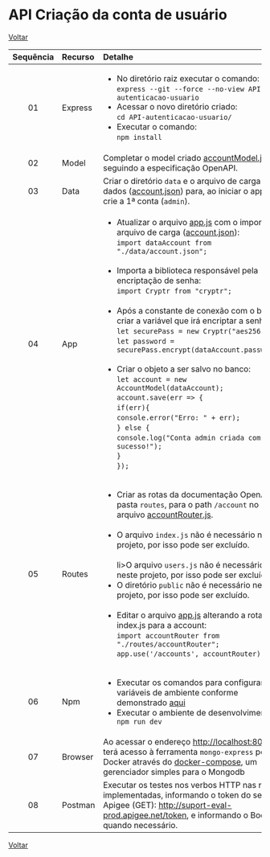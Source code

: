 <!-- markdownlint-disable MD033 -->
# API Criação da conta de usuário

[Voltar](conteudo2.md)

|Sequência|Recurso|Detalhe|
|:--:|:--|:--|
|01|Express|<ul><li>No diretório raiz executar o comando:<br />`express --git --force --no-view API-autenticacao-usuario`</li><li>Acessar o novo diretório criado:<br />`cd API-autenticacao-usuario/`</li><li>Executar o comando:<br />`npm install`</li></ul>|
|02|Model|Completar o model criado [accountModel.js](../project-children-progress/API-criacao-conta-usuario/model/accountModel.js) seguindo a especificação OpenAPI.|
|03|Data|Criar o diretório `data` e o arquivo de carga de dados ([account.json](../project-children-progress/API-criacao-conta-usuario/data/account.json)) para, ao iniciar o app, se crie a 1ª conta (`admin`).|
|04|App|<ul><li>Atualizar o arquivo [app.js](../project-children-progress/API-criacao-conta-usuario/app.js) com o import do arquivo de carga ([account.json](../project-children-progress/API-criacao-conta-usuario/data/account.json)):<br />`import dataAccount from "./data/account.json";`</li><br /><li>Importa a biblioteca responsável pela encriptação de senha:<br />`import Cryptr from "cryptr";`</li><br /><li> Após a constante de conexão com o banco, criar a variável que irá encriptar a senha:<br />`let securePass = new Cryptr("aes256");`<br />`let password = securePass.encrypt(dataAccount.password);`</li><br /><li>Criar o objeto a ser salvo no banco:<br />`let account = new AccountModel(dataAccount);`<br />`account.save(err => {`<br />`if(err){`<br />`console.error("Erro: " + err);`<br />`} else {`<br />`console.log("Conta admin criada com sucesso!");`<br />`}`<br />`});`</li></ul>|
|05|Routes|<ul><li>Criar as rotas da documentação OpenAPI na pasta `routes`, para o path `/account` no arquivo [accountRouter.js](../project-children-progress/API-criacao-conta-usuario/routes/accountRouter.js).</li><br /><li>O arquivo `index.js` não é necessário neste projeto, por isso pode ser excluído.</li><br />li>O arquivo `users.js` não é necessário neste projeto, por isso pode ser excluído.</li><br /><li>O diretório `public` não é necessário neste projeto, por isso pode ser excluído.</li><br /><li>Editar o arquivo [app.js](../project-children-progress/API-criacao-conta-usuario/app.js) alterando a rota do index.js para a account:<br />`import accountRouter from "./routes/accountRouter";`<br />`app.use('/accounts', accountRouter);`</li></ul>|
|06|Npm|<ul><li>Executar os comandos para configurar as variáveis de ambiente conforme demonstrado [aqui](suport.md)<br /><li>Executar o ambiente de desenvolvimento::</li>`npm run dev`|
|07|Browser|Ao acessar o endereço <http://localhost:8081> se terá acesso à ferramenta `mongo-express` pelo Docker através do [docker-compose](../project-children-progress/docker-compose.yml), um gerenciador simples para o Mongodb|
|08|Postman|Executar os testes nos verbos HTTP nas rotas implementadas, informando o token do serviço Apigee (GET): <http://suport-eval-prod.apigee.net/token>, e informando o Body quando necessário.|

[Voltar](conteudo2.md)
